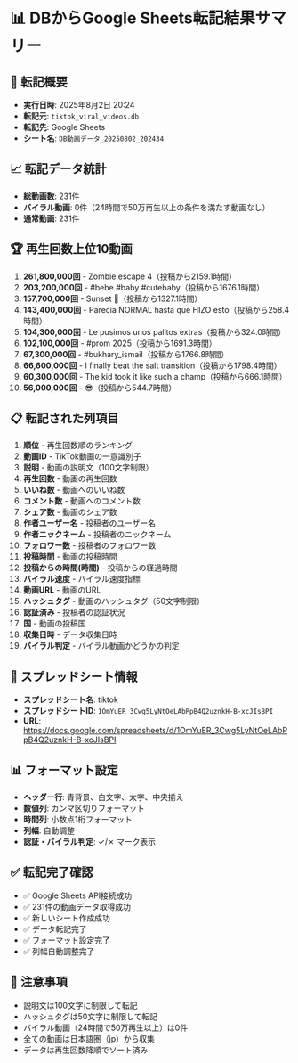 # 📊 DBからGoogle Sheets転記結果サマリー

## 🎯 転記概要
- **実行日時**: 2025年8月2日 20:24
- **転記元**: `tiktok_viral_videos.db`
- **転記先**: Google Sheets
- **シート名**: `DB動画データ_20250802_202434`

## 📈 転記データ統計
- **総動画数**: 231件
- **バイラル動画**: 0件（24時間で50万再生以上の条件を満たす動画なし）
- **通常動画**: 231件

## 🏆 再生回数上位10動画
1. **261,800,000回** - Zombie escape 4（投稿から2159.1時間）
2. **203,200,000回** - #bebe #baby #cutebaby（投稿から1676.1時間）
3. **157,700,000回** - Sunset 🌅（投稿から1327.1時間）
4. **143,400,000回** - Parecía NORMAL hasta que HIZO esto（投稿から258.4時間）
5. **104,300,000回** - Le pusimos unos palitos extras（投稿から324.0時間）
6. **102,100,000回** - #prom 2025（投稿から1691.3時間）
7. **67,300,000回** - #bukhary_ismail（投稿から1766.8時間）
8. **66,600,000回** - I finally beat the salt transition（投稿から1798.4時間）
9. **60,300,000回** - The kid took it like such a champ（投稿から666.1時間）
10. **56,000,000回** - 😎（投稿から544.7時間）

## 📋 転記された列項目
1. **順位** - 再生回数順のランキング
2. **動画ID** - TikTok動画の一意識別子
3. **説明** - 動画の説明文（100文字制限）
4. **再生回数** - 動画の再生回数
5. **いいね数** - 動画へのいいね数
6. **コメント数** - 動画へのコメント数
7. **シェア数** - 動画のシェア数
8. **作者ユーザー名** - 投稿者のユーザー名
9. **作者ニックネーム** - 投稿者のニックネーム
10. **フォロワー数** - 投稿者のフォロワー数
11. **投稿時間** - 動画の投稿時間
12. **投稿からの時間(時間)** - 投稿からの経過時間
13. **バイラル速度** - バイラル速度指標
14. **動画URL** - 動画のURL
15. **ハッシュタグ** - 動画のハッシュタグ（50文字制限）
16. **認証済み** - 投稿者の認証状況
17. **国** - 動画の投稿国
18. **収集日時** - データ収集日時
19. **バイラル判定** - バイラル動画かどうかの判定

## 🔗 スプレッドシート情報
- **スプレッドシート名**: tiktok
- **スプレッドシートID**: `1OmYuER_3Cwg5LyNtOeLAbPpB4Q2uznkH-B-xcJIsBPI`
- **URL**: https://docs.google.com/spreadsheets/d/1OmYuER_3Cwg5LyNtOeLAbPpB4Q2uznkH-B-xcJIsBPI

## 📊 フォーマット設定
- **ヘッダー行**: 青背景、白文字、太字、中央揃え
- **数値列**: カンマ区切りフォーマット
- **時間列**: 小数点1桁フォーマット
- **列幅**: 自動調整
- **認証・バイラル判定**: ✓/✗ マーク表示

## ✅ 転記完了確認
- ✅ Google Sheets API接続成功
- ✅ 231件の動画データ取得成功
- ✅ 新しいシート作成成功
- ✅ データ転記完了
- ✅ フォーマット設定完了
- ✅ 列幅自動調整完了

## 📝 注意事項
- 説明文は100文字に制限して転記
- ハッシュタグは50文字に制限して転記
- バイラル動画（24時間で50万再生以上）は0件
- 全ての動画は日本語圏（jp）から収集
- データは再生回数降順でソート済み 